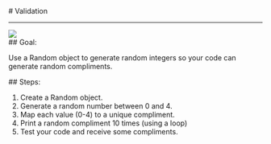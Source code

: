 <body>
<div id="wrap">
<div id="main">
<div id="recipeLeftColumn">
# Validation

<hr/>
<img src="images/validation.png"/>

<div id="recipeGoal">
## Goal:


Use a Random object to generate random integers so your code can generate random compliments.

</div>
</div>
<div id="recipeRightColumn">
<div id="recipeSteps">
## Steps:

<ol id="stepList">
<li>Create a Random object.</li>
<li>Generate a random number between 0 and 4.</li>
<li>Map each value (0-4) to a unique compliment.</li>
<li>Print a random compliment 10 times (using a loop)</li>
<li>Test your code and receive some compliments.</li>
</ol>
<div style="clear:both;"></div>
</div>
</div>
</div>
</div>
<div id="footer">

</div>
</body>